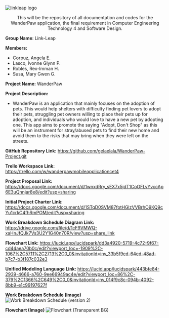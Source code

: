 ![linkleap logo](https://user-images.githubusercontent.com/92629668/236639699-b6549170-afb9-4e49-a5af-44331f336e04.png)

<p align = "center">This will be the repository of all documentation and codes for the WanderPaw application, the final requirement in Computer Engineering Technology 4 and Software Design.

**Group Name**: Link-Leap

**Members:**
 - Corpuz, Angela E.
 - Lasco, Ivonne Glynn P.
 - Robles, Rex-Imman H.
 - Susa, Mary Gwen G.

**Project Name:** WanderPaw

**Project Description:**
 - WanderPaw is an application that mainly focuses on the adoption of pets. This would help shelters with difficulty finding pet lovers to adopt their pets, struggling pet owners willing to place their pets up for adoption, and individuals who would love to have a new pet by adopting one. This app aims to promote the saying "Adopt, Don't Shop" as this will be an instrument for stray/abused pets to find their new home and avoid them to the risks that may bring when they were left on the streets.

**GitHub Repository Link:**
https://github.com/gelaelala/WanderPaw-Project.git 

**Trello Workspace Link:**
https://trello.com/w/wanderpawmobileapplicationcet4
 
 **Project Proposal Link:**
https://docs.google.com/document/d/1wnxdRry_sEX7x5jdT1CoOFLvYvccAp6E3uQhnjar8e8/edit?usp=sharing
 
 **Initial Project Charter Link:**
 https://docs.google.com/document/d/1STqD0SVM87fotHGlzVVBrhO9KQ9cYu1crkC4fhRmPOM/edit?usp=sharing

 **Work Breakdown Schedule Diagram Link:**
 https://drive.google.com/file/d/1cF9VMWQ-xaHnJfQJk7Vs3U2Y1G40n70R/view?usp=share_link
 
 **Flowchart Link:**
https://lucid.app/lucidspark/dd3a4920-5719-4c72-9f67-cd44aea70b0c/edit?viewport_loc=-1909%2C-1067%2C5711%2C2713%2C0_0&invitationId=inv_33b5f9ed-64ed-48ad-b7c7-b3f187c032e3
 
 **Unified Modeling Language Link:**
https://lucid.app/lucidspark/443bfe84-2939-4666-a760-9ee66949ac4e/edit?viewport_loc=86%2C-379%2C1366%2C649%2C0_0&invitationId=inv_014f9c8c-094b-4092-8bb9-e1c99197627f
 
**Work Breakdown Schedule (Image)**
![Work Breakdown Schedule (version 2)](https://github.com/gelaelala/WanderPaw-Project/assets/92629668/3bad9371-b4f2-40ef-bd13-55fd97316054)

**Flowchart (Image)**
![Flowchart (Transparent BG)](https://github.com/gelaelala/WanderPaw-Project/assets/92629668/fbbc7677-61e8-4646-87fd-87af94055689)


 
